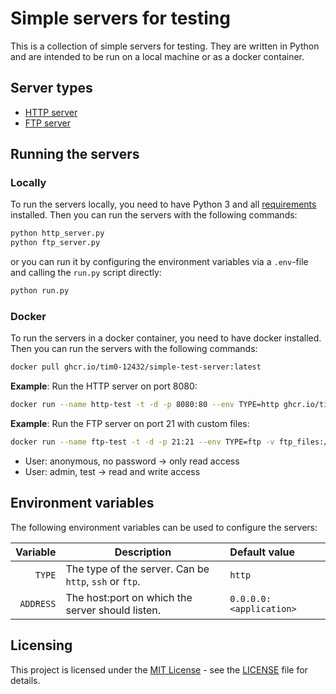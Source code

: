 # Simple servers for testing

This is a collection of simple servers for testing. They are written in Python and are intended to be run on a local machine or as a docker container.

## Server types

- [HTTP server](./http_server.py)
- [FTP server](./ftp_server.py)

## Running the servers

### Locally

To run the servers locally, you need to have Python 3 and all [requirements](./requirements.txt) installed. Then you can run the servers with the following commands:

```bash
python http_server.py
python ftp_server.py
```

or you can run it by configuring the environment variables via a `.env`-file and calling the `run.py` script directly:

```bash
python run.py
```

### Docker

To run the servers in a docker container, you need to have docker installed. Then you can run the servers with the following commands:

```bash
docker pull ghcr.io/tim0-12432/simple-test-server:latest
```

**Example**: Run the HTTP server on port 8080:

```bash
docker run --name http-test -t -d -p 8080:80 --env TYPE=http ghcr.io/tim0-12432/simple-test-server:latest
```

**Example**: Run the FTP server on port 21 with custom files:

```bash
docker run --name ftp-test -t -d -p 21:21 --env TYPE=ftp -v ftp_files:/app/ftp-files ghcr.io/tim0-12432/simple-test-server:latest
```

- User: anonymous, no password -> only read access
- User: admin, test -> read and write access

## Environment variables

The following environment variables can be used to configure the servers:

|   Variable | Description | Default value |
| ---------: | ----------- | :------------ |
|     `TYPE` | The type of the server. Can be `http`, `ssh` or `ftp`. | `http` |
|  `ADDRESS` | The host:port on which the server should listen. | `0.0.0.0:<application>` |

## Licensing

This project is licensed under the [MIT License](https://en.wikipedia.org/wiki/MIT_License) - see the [LICENSE](./LICENSE.md) file for details.
